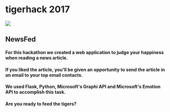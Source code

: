 # tigerhack 2017
![](./tiger_big.jpg)
## NewsFed
#### For this hackathon we created a web application to judge your happiness when reading a news article.  
#### If you liked the article, you'll be given an opportunity to send the article in an email to your top email contacts.
#### We used Flask, Python, Microsoft's Graphi API and Microsoft's Emotion API to accomplish this task.
#### Are you ready to feed the tigers?
